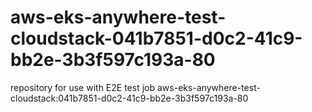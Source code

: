 # aws-eks-anywhere-test-cloudstack-041b7851-d0c2-41c9-bb2e-3b3f597c193a-80
repository for use with E2E test job aws-eks-anywhere-test-cloudstack:041b7851-d0c2-41c9-bb2e-3b3f597c193a-80
